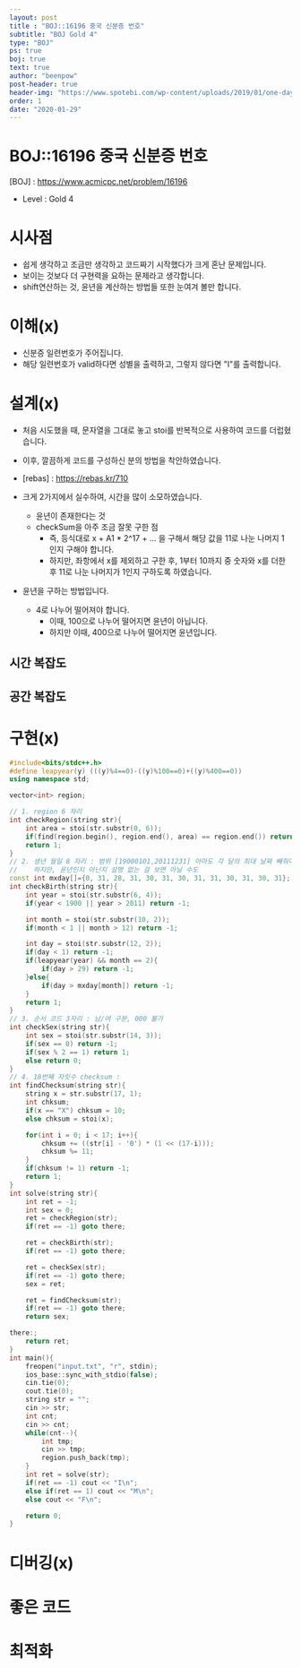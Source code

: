 ```yaml
---
layout: post
title : "BOJ::16196 중국 신분증 번호"
subtitle: "BOJ Gold 4"
type: "BOJ"
ps: true
boj: true
text: true
author: "beenpow"
post-header: true
header-img: "https://www.spotebi.com/wp-content/uploads/2019/01/one-day-day-one-workout-motivation-spotebi.jpg"
order: 1
date: "2020-01-29"
---
```


# BOJ::16196 중국 신분증 번호
[BOJ] : <https://www.acmicpc.net/problem/16196>
- Level : Gold 4

# 시사점
- 쉽게 생각하고 조금만 생각하고 코드짜기 시작했다가 크게 혼난 문제입니다.
- 보이는 것보다 더 구현력을 요하는 문제라고 생각합니다.
- shift연산하는 것, 윤년을 계산하는 방법들 또한 눈여겨 볼만 합니다.

# 이해(x)

- 신분증 일련번호가 주어집니다.
- 해당 일련번호가 valid하다면 성별을 출력하고, 그렇지 않다면 "I"를 출력합니다.

# 설계(x)

- 처음 시도했을 때, 문자열을 그대로 놓고 stoi를 반복적으로 사용하여 코드를 더럽혔습니다.
- 이후, 깔끔하게 코드를 구성하신 분의 방법을 착안하였습니다.
- [rebas] : <https://rebas.kr/710>

- 크게 2가지에서 실수하여, 시간을 많이 소모하였습니다.
  - 윤년이 존재한다는 것
  - checkSum을 아주 조금 잘못 구한 점
    - 즉, 등식대로 x + A1 * 2^17 + ... 을 구해서 해당 값을 11로 나눈 나머지 1인지 구해야 합니다.
    - 하지만, 좌항에서 x를 제외하고 구한 후, 1부터 10까지 중 숫자와 x를 더한 후 11로 나눈 나머지가
      1인지 구하도록 하였습니다.

- 윤년을 구하는 방법입니다.
  - 4로 나누어 떨어져야 합니다.
    - 이때, 100으로 나누어 떨어지면 윤년이 아닙니다.
    - 하지만 이때, 400으로 나누어 떨어지면 윤년입니다.


## 시간 복잡도

## 공간 복잡도

# 구현(x)

```cpp
#include<bits/stdc++.h>
#define leapyear(y) (((y)%4==0)-((y)%100==0)+((y)%400==0))
using namespace std;

vector<int> region;

// 1. region 6 자리
int checkRegion(string str){
    int area = stoi(str.substr(0, 6));
    if(find(region.begin(), region.end(), area) == region.end()) return -1;
    return 1;
}
// 2. 생년 월일 8 자리 : 범위 [19000101,20111231] 아마도 각 달의 최대 날짜 빼줘야할듯
//    하지만, 윤년인지 아닌지 설명 없는 걸 보면 아닐 수도
const int mxday[]={0, 31, 28, 31, 30, 31, 30, 31, 31, 30, 31, 30, 31};
int checkBirth(string str){
    int year = stoi(str.substr(6, 4));
    if(year < 1900 || year > 2011) return -1;

    int month = stoi(str.substr(10, 2));
    if(month < 1 || month > 12) return -1;

    int day = stoi(str.substr(12, 2));
    if(day < 1) return -1;
    if(leapyear(year) && month == 2){
        if(day > 29) return -1;
    }else{
        if(day > mxday[month]) return -1;
    }
    return 1;
}
// 3. 순서 코드 3자리 : 남/여 구분, 000 불가
int checkSex(string str){
    int sex = stoi(str.substr(14, 3));
    if(sex == 0) return -1;
    if(sex % 2 == 1) return 1;
    else return 0;
}
// 4. 18번째 자릿수 checksum :
int findChecksum(string str){
    string x = str.substr(17, 1);
    int chksum;
    if(x == "X") chksum = 10;
    else chksum = stoi(x);

    for(int i = 0; i < 17; i++){
        chksum += ((str[i] - '0') * (1 << (17-i)));
        chksum %= 11;
    }
    if(chksum != 1) return -1;
    return 1;
}
int solve(string str){
    int ret = -1;
    int sex = 0;
    ret = checkRegion(str);
    if(ret == -1) goto there;

    ret = checkBirth(str);
    if(ret == -1) goto there;

    ret = checkSex(str);
    if(ret == -1) goto there;
    sex = ret;

    ret = findChecksum(str);
    if(ret == -1) goto there;
    return sex;

there:;
    return ret;
}
int main(){
    freopen("input.txt", "r", stdin);
    ios_base::sync_with_stdio(false);
    cin.tie(0);
    cout.tie(0);
    string str = "";
    cin >> str;
    int cnt;
    cin >> cnt;
    while(cnt--){
        int tmp;
        cin >> tmp;
        region.push_back(tmp);
    }
    int ret = solve(str);
    if(ret == -1) cout << "I\n";
    else if(ret == 1) cout << "M\n";
    else cout << "F\n";

    return 0;
}
```

# 디버깅(x)

# 좋은 코드

# 최적화
